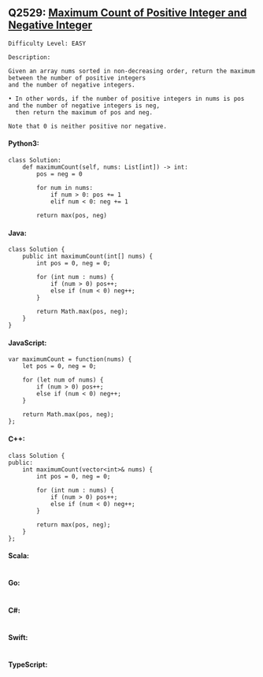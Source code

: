 ## Q2529: [Maximum Count of Positive Integer and Negative Integer](https://leetcode.com/problems/maximum-count-of-positive-integer-and-negative-integer/)

```
Difficulty Level: EASY
```

```
Description:

Given an array nums sorted in non-decreasing order, return the maximum between the number of positive integers
and the number of negative integers.

• In other words, if the number of positive integers in nums is pos and the number of negative integers is neg,
  then return the maximum of pos and neg.

Note that 0 is neither positive nor negative.
```

#### Python3:

```
class Solution:
    def maximumCount(self, nums: List[int]) -> int:
        pos = neg = 0

        for num in nums:
            if num > 0: pos += 1
            elif num < 0: neg += 1

        return max(pos, neg)
```

#### Java:

```
class Solution {
    public int maximumCount(int[] nums) {
        int pos = 0, neg = 0;

        for (int num : nums) {
            if (num > 0) pos++;
            else if (num < 0) neg++;
        }

        return Math.max(pos, neg);
    }
}
```

#### JavaScript:

```
var maximumCount = function(nums) {
    let pos = 0, neg = 0;

    for (let num of nums) {
        if (num > 0) pos++;
        else if (num < 0) neg++;
    }

    return Math.max(pos, neg);
};
```

#### C++:

```
class Solution {
public:
    int maximumCount(vector<int>& nums) {
        int pos = 0, neg = 0;

        for (int num : nums) {
            if (num > 0) pos++;
            else if (num < 0) neg++;
        }

        return max(pos, neg);
    }
};
```

#### Scala:

```

```

#### Go:

```

```

#### C#:

```

```

#### Swift:

```

```

#### TypeScript:

```

```